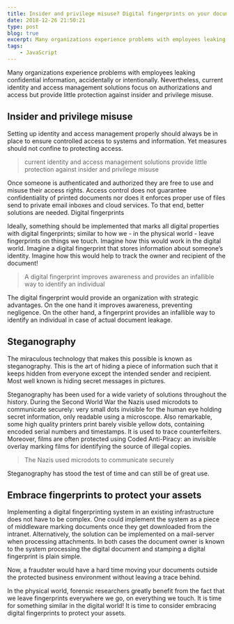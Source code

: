 ```yaml
---
title: Insider and privilege misuse? Digital fingerprints on your documents!
date: 2018-12-26 21:50:21
type: post
blog: true
excerpt: Many organizations experience problems with employees leaking confidential information, accidentally or intentionally. Nevertheless, current identity and access management solutions focus on authorizations and access but provide little protection against insider and privilege misuse.
tags:
    - JavaScript
---
```


Many organizations experience problems with employees leaking confidential information, accidentally or intentionally. Nevertheless, current identity and access management solutions focus on authorizations and access but provide little protection against insider and privilege misuse.

## Insider and privilege misuse

Setting up identity and access management properly should always be in place to ensure controlled access to systems and information. Yet measures should not confine to protecting access.

> current identity and access management solutions provide little protection against insider and privilege misuse 

Once someone is authenticated and authorized they are free to use and misuse their access rights. Access control does not guarantee confidentiality of printed documents nor does it enforces proper use of files send to private email inboxes and cloud services. To that end, better solutions are needed.
Digital fingerprints

Ideally, something should be implemented that marks all digital properties with digital fingerprints; similar to how we - in the physical world - leave fingerprints on things we touch. Imagine how this would work in the digital world. Imagine a digital fingerprint that stores information about someone’s identity. Imagine how this would help to track the owner and recipient of the document!

> A digital fingerprint improves awareness and provides an infallible way to identify an individual 

The digital fingerprint would provide an organization with strategic advantages. On the one hand it improves awareness, preventing negligence. On the other hand, a fingerprint provides an infallible way to identify an individual in case of actual document leakage.

## Steganography

The miraculous technology that makes this possible is known as steganography. This is the art of hiding a piece of information such that it keeps hidden from everyone except the intended sender and recipient. Most well known is hiding secret messages in pictures.

Steganography has been used for a wide variety of solutions throughout the history. During the Second World War the Nazis used microdots to communicate securely: very small dots invisible for the human eye holding secret information, only readable using a microscope. Also remarkable, some high quality printers print barely visible yellow dots, containing encoded serial numbers and timestamps. It is used to trace counterfeiters. Moreover, films are often protected using Coded Anti-Piracy: an invisible overlay marking films for identifying the source of illegal copies.

> The Nazis used microdots to communicate securely 

Steganography has stood the test of time and can still be of great use.

## Embrace fingerprints to protect your assets

Implementing a digital fingerprinting system in an existing infrastructure does not have to be complex. One could implement the system as a piece of middleware marking documents once they get downloaded from the intranet. Alternatively, the solution can be implemented on a mail-server when processing attachments. In both cases the document owner is known to the system processing the digital document and stamping a digital fingerprint is plain simple.

Now, a fraudster would have a hard time moving your documents outside the protected business environment without leaving a trace behind.

In the physical world, forensic researchers greatly benefit from the fact that we leave fingerprints everywhere we go, on everything we touch. It is time for something similar in the digital world! It is time to consider embracing digital fingerprints to protect your assets.